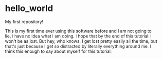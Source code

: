# hello_world
My first repository!

This is my first time ever using this software before and I am not going to lie, I have no idea what I am doing. I hope that by the end of this tutorial I won't be as lost. But hey, who knows. I get lost pretty easily all the time, but that's just because I get so distracted by literally everything around me. I think this enough to say about myself for this tutorial. 
